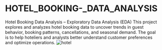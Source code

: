 # HOTEL_BOOKING-_DATA_ANALYSIS
Hotel Booking Data Analysis – Exploratory Data Analysis (EDA) This project explores and analyzes hotel booking data to uncover trends in guest behavior, booking patterns, cancellations, and seasonal demand. The goal is to help hoteliers and analysts better understand customer preferences and optimize operations.
![hotel](https://github.com/user-attachments/assets/3a5f6bec-c066-4b20-bc07-639aaf5ef5ee)
